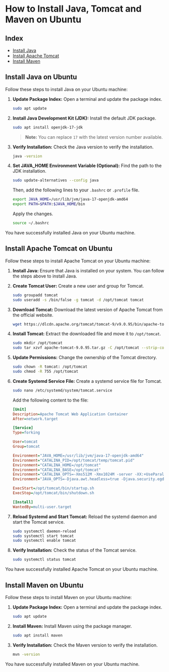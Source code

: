 # How to Install Java, Tomcat and Maven on Ubuntu

## Index

- [Install Java](#install-java-on-ubuntu)
- [Install Apache Tomcat](#install-apache-tomcat-on-ubuntu)
- [Install Maven](#install-maven-on-ubuntu)

## Install Java on Ubuntu

Follow these steps to install Java on your Ubuntu machine:

1. **Update Package Index:**
    Open a terminal and update the package index.

    ```sh
    sudo apt update
    ```

2. **Install Java Development Kit (JDK):**
    Install the default JDK package.

    ```sh
    sudo apt install openjdk-17-jdk
    ```

    > **Note:** You can replace `17` with the latest version number available.
3. **Verify Installation:**
    Check the Java version to verify the installation.

    ```sh
    java -version
    ```

4. **Set JAVA_HOME Environment Variable (Optional):**
    Find the path to the JDK installation.

    ```sh
    sudo update-alternatives --config java
    ```

    Then, add the following lines to your `.bashrc` or `.profile` file.

    ```sh
    export JAVA_HOME=/usr/lib/jvm/java-17-openjdk-amd64
    export PATH=$PATH:$JAVA_HOME/bin
    ```

    Apply the changes.

    ```sh
    source ~/.bashrc
    ```

You have successfully installed Java on your Ubuntu machine.

## Install Apache Tomcat on Ubuntu

Follow these steps to install Apache Tomcat on your Ubuntu machine:

1. **Install Java:**
    Ensure that Java is installed on your system. You can follow the steps above to install Java.

2. **Create Tomcat User:**
    Create a new user and group for Tomcat.

    ```sh
    sudo groupadd tomcat
    sudo useradd -s /bin/false -g tomcat -d /opt/tomcat tomcat
    ```

3. **Download Tomcat:**
    Download the latest version of Apache Tomcat from the official website.

    ```sh
    wget https://dlcdn.apache.org/tomcat/tomcat-9/v9.0.95/bin/apache-tomcat-9.0.95.tar.gz
    ```

4. **Install Tomcat:**
    Extract the downloaded file and move it to `/opt/tomcat`.

    ```sh
    sudo mkdir /opt/tomcat
    sudo tar xzvf apache-tomcat-9.0.95.tar.gz -C /opt/tomcat --strip-components=1
    ```

5. **Update Permissions:**
    Change the ownership of the Tomcat directory.

    ```sh
    sudo chown -R tomcat: /opt/tomcat
    sudo chmod -R 755 /opt/tomcat
    ```

6. **Create Systemd Service File:**
    Create a systemd service file for Tomcat.

    ```sh
    sudo nano /etc/systemd/system/tomcat.service
    ```

    Add the following content to the file:

    ```ini
    [Unit]
    Description=Apache Tomcat Web Application Container
    After=network.target

    [Service]
    Type=forking

    User=tomcat
    Group=tomcat

    Environment="JAVA_HOME=/usr/lib/jvm/java-17-openjdk-amd64"
    Environment="CATALINA_PID=/opt/tomcat/temp/tomcat.pid"
    Environment="CATALINA_HOME=/opt/tomcat"
    Environment="CATALINA_BASE=/opt/tomcat"
    Environment="CATALINA_OPTS=-Xms512M -Xmx1024M -server -XX:+UseParallelGC"
    Environment="JAVA_OPTS=-Djava.awt.headless=true -Djava.security.egd=file:/dev/./urandom"

    ExecStart=/opt/tomcat/bin/startup.sh
    ExecStop=/opt/tomcat/bin/shutdown.sh

    [Install]
    WantedBy=multi-user.target
    ```

7. **Reload Systemd and Start Tomcat:**
    Reload the systemd daemon and start the Tomcat service.

    ```sh
    sudo systemctl daemon-reload
    sudo systemctl start tomcat
    sudo systemctl enable tomcat
    ```

8. **Verify Installation:**
    Check the status of the Tomcat service.

    ```sh
    sudo systemctl status tomcat
    ```

You have successfully installed Apache Tomcat on your Ubuntu machine.

## Install Maven on Ubuntu

Follow these steps to install Maven on your Ubuntu machine:

1. **Update Package Index:**
    Open a terminal and update the package index.

    ```sh
    sudo apt update
    ```

2. **Install Maven:**
    Install Maven using the package manager.

    ```sh
    sudo apt install maven
    ```

3. **Verify Installation:**
    Check the Maven version to verify the installation.

    ```sh
    mvn -version
    ```

You have successfully installed Maven on your Ubuntu machine.
